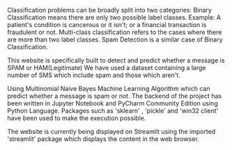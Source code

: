 Classification problems can be broadly split into two categories: Binary Classification means there are only two possible label classes. Example: A patient's condition is cancerous or it isn't; or a financial transaction is fraudulent or not. Multi-class classification refers to the cases where there are more than two label classes. Spam Detection is a similar case of Binary Classification.

This website is specifically built to detect and predict whether a message is SPAM or HAM(Legitimate)
We have used a dataset containing a large number of SMS which include spam and those which aren't. 

Using Multinomial Naive Bayes Machine Learning Algorithm which can predict whether a message is spam or not. The backend of the project has been written in Jupyter Notebook and PyCharm Community Edition using Python Language.
Packages such as 'sklearn' , 'pickle' and 'win32 client' have been used to make the execution possible.

The website is currently being displayed on Streamlit using the imported 'streamlit' package which displays the content in the web browser.
